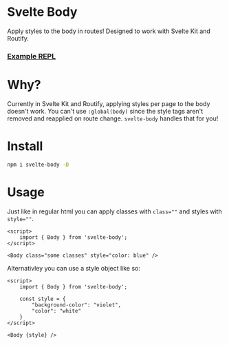 # Svelte Body
Apply styles to the body in routes! Designed to work with Svelte Kit and Routify.

### [Example REPL](https://svelte.dev/repl/7d04a8d3131c46b5b188744dc86c0fb5?version=3.42.4)

# Why?
Currently in Svelte Kit and Routify, applying styles per page to the body doesn't work. You can't use `:global(body)` since the style tags aren't removed and reapplied on route change. `svelte-body` handles that for you!

# Install
```bash
npm i svelte-body -D
```

# Usage
Just like in regular html you can apply classes with `class=""` and styles with `style=""`.
```svelte
<script>
    import { Body } from 'svelte-body';
</script>

<Body class="some classes" style="color: blue" />
```

Alternativley you can use a style object like so:
```svelte
<script>
    import { Body } from 'svelte-body';

    const style = {
        "background-color": "violet", 
        "color": "white"
    }
</script>

<Body {style} />
```

